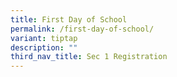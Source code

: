 ```yaml
---
title: First Day of School
permalink: /first-day-of-school/
variant: tiptap
description: ""
third_nav_title: Sec 1 Registration
---
```

